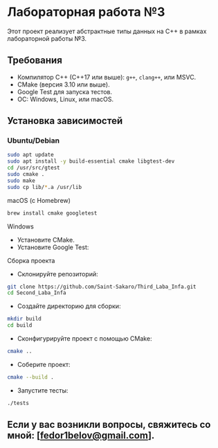 # Лабораторная работа №3

Этот проект реализует абстрактные типы данных на C++ в рамках лабораторной работы №3.

## Требования

- Компилятор C++ (C++17 или выше): `g++`, `clang++`, или MSVC.
- CMake (версия 3.10 или выше).
- Google Test для запуска тестов.
- ОС: Windows, Linux, или macOS.

## Установка зависимостей

### Ubuntu/Debian
```bash
sudo apt update
sudo apt install -y build-essential cmake libgtest-dev
cd /usr/src/gtest
sudo cmake .
sudo make
sudo cp lib/*.a /usr/lib
```

macOS (с Homebrew)
```bash
brew install cmake googletest
```

Windows

- Установите CMake.
- Установите Google Test:

Сборка проекта

- Склонируйте репозиторий:
```bash
git clone https://github.com/Saint-Sakaro/Third_Laba_Infa.git
cd Second_Laba_Infa
```

- Создайте директорию для сборки:
```bash
mkdir build
cd build
```

- Сконфигурируйте проект с помощью CMake:
```bash
cmake ..
```

- Соберите проект:
```bash
cmake --build .
```

- Запустите тесты:
```bash
./tests
```

## Если у вас возникли вопросы, свяжитесь со мной: [fedor1belov@gmail.com].
